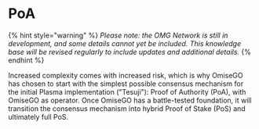 # PoA

{% hint style="warning" %}
_Please note: the OMG Network is still in development, and some details cannot yet be included. This knowledge base will be revised regularly to include updates and additional details._
{% endhint %}

Increased complexity comes with increased risk, which is why OmiseGO has chosen to start with the simplest possible consensus mechanism for the initial Plasma implementation \("Tesuji"\): Proof of Authority \(PoA\), with OmiseGO as operator. Once OmiseGO has a battle-tested foundation, it will transition the consensus mechanism into hybrid Proof of Stake \(PoS\) and ultimately full PoS.



